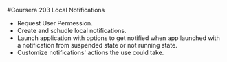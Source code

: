 #Coursera 203
Local Notifications

- Request User Permession.
- Create and schudle local notifications.
- Launch application with options to get notified when app launched with a notification from 
suspended state or not running state.
- Customize notifications' actions the use could take.
